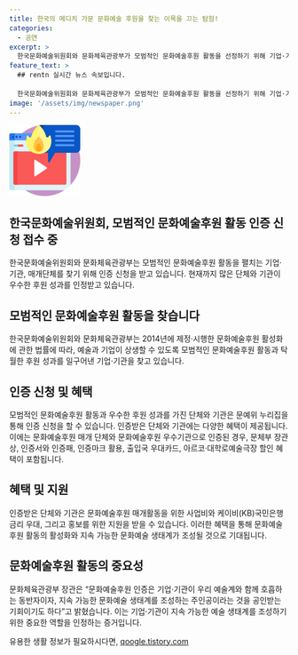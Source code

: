 ```yaml
---
title: 한국의 메디치 가문 문화예술 후원을 찾는 이목을 끄는 탐험!
categories:
  - 공연
excerpt: >
  한국문화예술위원회와 문화체육관광부가 모범적인 문화예술후원 활동을 선정하기 위해 기업·기관, 매개단체를 찾고 있다. 이를 위해 9월 25일까지 관련 사이트를 통해 인증 신청을 받으며, 인증받은 단체와 기관에는 다양한 혜택을 제공한다. 문화예술후원 활성화를 지향하는 정책에 따른 것으로, 이는 문화예술 생태계를 조성하는 주인공으로서의 역할을 공인하는 것이라고 한다.
feature_text: >
  ## rentn 실시간 뉴스 속보입니다.

  한국문화예술위원회와 문화체육관광부가 모범적인 문화예술후원 활동을 선정하기 위해 기업·기관, 매개단체를 찾고 있다. 이를 위해 9월 25일까지 관련 사이트를 통해 인증 신청을 받으며, 인증받은 단체와 기관에는 다양한 혜택을 제공한다. 문화예술후원 활성화를 지향하는 정책에 따른 것으로, 이는 문화예술 생태계를 조성하는 주인공으로서의 역할을 공인하는 것이라고 한다.
image: '/assets/img/newspaper.png'
---
```


<p><img src="/assets/img/news.png" alt="rentncar 속보" /></p>

<h2>한국문화예술위원회, 모범적인 문화예술후원 활동 인증 신청 접수 중</h2>

<p data-ke-size="size16">한국문화예술위원회와 문화체육관광부는 모범적인 문화예술후원 활동을 펼치는 기업·기관, 매개단체를 찾기 위해 인증 신청을 받고 있습니다. 현재까지 많은 단체와 기관이 우수한 후원 성과를 인정받고 있습니다.</p>

<h2>모범적인 문화예술후원 활동을 찾습니다</h2>

<p data-ke-size="size16">한국문화예술위원회와 문화체육관광부는 2014년에 제정·시행한 문화예술후원 활성화에 관한 법률에 따라, 예술과 기업이 상생할 수 있도록 모범적인 문화예술후원 활동과 탁월한 후원 성과를 일구어낸 기업·기관을 찾고 있습니다.</p>

<h2>인증 신청 및 혜택</h2>

<p data-ke-size="size16">모범적인 문화예술후원 활동과 우수한 후원 성과를 가진 단체와 기관은 문예위 누리집을 통해 인증 신청을 할 수 있습니다. 인증받은 단체와 기관에는 다양한 혜택이 제공됩니다. 이에는 문화예술후원 매개 단체와 문화예술후원 우수기관으로 인증된 경우, 문체부 장관상, 인증서와 인증패, 인증마크 활용, 출입국 우대카드, 아르코·대학로예술극장 할인 혜택이 포함됩니다.</p>

<h2>혜택 및 지원</h2>

<p data-ke-size="size16">인증받은 단체와 기관은 문화예술후원 매개활동을 위한 사업비와 케이비(KB)국민은행 금리 우대, 그리고 홍보를 위한 지원을 받을 수 있습니다. 이러한 혜택을 통해 문화예술후원 활동의 활성화와 지속 가능한 문화예술 생태계가 조성될 것으로 기대됩니다.</p>

<h2>문화예술후원 활동의 중요성</h2>

<p data-ke-size="size16">문화체육관광부 장관은 “문화예술후원 인증은 기업·기관이 우리 예술계와 함께 호흡하는 동반자이자, 지속 가능한 문화예술 생태계를 조성하는 주인공이라는 것을 공인받는 기회이기도 하다”고 밝혔습니다. 이는 기업·기관이 지속 가능한 예술 생태계를 조성하기 위한 중요한 역할을 인정하는 증거입니다.</p>
유용한 생활 정보가 필요하시다면, <a href="https://qoogle.tistory.com" rel="dofollow">qoogle.tistory.com</a>


